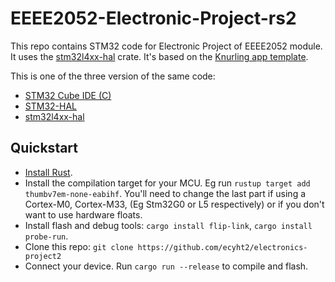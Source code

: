 # EEEE2052-Electronic-Project-rs2

This repo contains STM32 code for Electronic Project of EEEE2052 module. It uses the [stm32l4xx-hal](https://github.com/stm32-rs/stm32l4xx-hal) crate. It's based on the [Knurling app template](https://github.com/knurling-rs/app-template).

This is one of the three version of the same code:
- [STM32 Cube IDE (C)](https://github.com/ecyht2/EEEE2052-Electronic-Project/)
- [STM32-HAL](https://github.com/ecyht2/)
- [stm32l4xx-hal](https://github.com/ecyht2/)

## Quickstart
- [Install Rust](https://www.rust-lang.org/tools/install).
- Install the compilation target for your MCU. Eg run `rustup target add thumbv7em-none-eabihf`. You'll need to change the last part if using a Cortex-M0, Cortex-M33, (Eg Stm32G0 or L5 respectively) or if you don't want to use hardware floats.
- Install flash and debug tools: `cargo install flip-link`, `cargo install probe-run`.
- Clone this repo: `git clone https://github.com/ecyht2/electronics-project2`
- Connect your device. Run `cargo run --release` to compile and flash.
